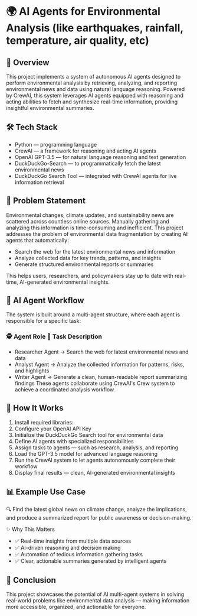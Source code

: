 # 🌍 AI Agents for Environmental Analysis (like earthquakes, rainfall, temperature, air quality, etc)
## 📑 Overview
This project implements a system of autonomous AI agents designed to perform environmental analysis by retrieving, analyzing, and reporting environmental news and data using natural language reasoning. Powered by CrewAI, this system leverages AI agents equipped with reasoning and acting abilities to fetch and synthesize real-time information, providing insightful environmental summaries.

## 🛠️ Tech Stack
- Python — programming language
- CrewAI — a framework for reasoning and acting AI agents
- OpenAI GPT-3.5 — for natural language reasoning and text generation
- DuckDuckGo-Search — to programmatically fetch the latest environmental news
- DuckDuckGo Search Tool — integrated with CrewAI agents for live information retrieval

## 🎯 Problem Statement
Environmental changes, climate updates, and sustainability news are scattered across countless online sources. Manually gathering and analyzing this information is time-consuming and inefficient.
This project addresses the problem of environmental data fragmentation by creating AI agents that automatically:
- Search the web for the latest environmental news and information
- Analyze collected data for key trends, patterns, and insights
- Generate structured environmental reports or summaries

This helps users, researchers, and policymakers stay up to date with real-time, AI-generated environmental insights.

## 🧠 AI Agent Workflow
The system is built around a multi-agent structure, where each agent is responsible for a specific task:
### 🕵️ Agent Role	🎯 Task Description
- Researcher Agent ->	Search the web for latest environmental news and data
- Analyst Agent	 -> Analyze the collected information for patterns, risks, and highlights
- Writer Agent	 -> Generate a clean, human-readable report summarizing findings
These agents collaborate using CrewAI's Crew system to achieve a coordinated analysis workflow.

## 🚀 How It Works
1. Install required libraries:
2. Configure your OpenAI API Key
3. Initialize the DuckDuckGo Search tool for environmental data
4. Define AI agents with specialized responsibilities
5. Assign tasks to agents — such as research, analysis, and reporting
6. Load the GPT-3.5 model for advanced language reasoning
7. Run the CrewAI system to let agents autonomously complete their workflow
8. Display final results — clean, AI-generated environmental insights

## 📊 Example Use Case
🔍 Find the latest global news on climate change, analyze the implications, and produce a summarized report for public awareness or decision-making.

✨ Why This Matters
- ✅ Real-time insights from multiple data sources
- ✅ AI-driven reasoning and decision making
- ✅ Automation of tedious information gathering tasks
- ✅ Clear, actionable summaries generated by intelligent agents

## 📌 Conclusion
This project showcases the potential of AI multi-agent systems in solving real-world problems like environmental data analysis — making information more accessible, organized, and actionable for everyone.